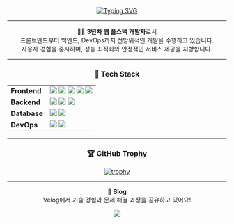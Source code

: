 <div align="center">

[![Typing SVG](https://readme-typing-svg.demolab.com?font=Fira+Code&pause=1000&color=A1A1A1&center=true&width=435&lines=%F0%9F%99%8C+Hello%2C+I'm+Bonghee%2C+FullStack+Developer)](https://git.io/typing-svg)

---

🧑‍💻 <strong>3년차 웹 풀스택 개발자</strong>로서  
프론트엔드부터 백엔드, DevOps까지 전방위적인 개발을 수행하고 있습니다.  
사용자 경험을 중시하며, 성능 최적화와 안정적인 서비스 제공을 지향합니다.

---

<h3>🚀 Tech Stack</h3>

<table align="center">
  <tr>
    <td><strong>Frontend</strong></td>
    <td>
      <img src="https://img.shields.io/badge/TypeScript-3178C6?style=flat&logo=typescript&logoColor=white"/>
      <img src="https://img.shields.io/badge/React-61DAFB?style=flat&logo=react&logoColor=black"/>
      <img src="https://img.shields.io/badge/Next.js-000000?style=flat&logo=next.js&logoColor=white"/>
      <img src="https://img.shields.io/badge/Vue.js-4FC08D?style=flat&logo=vue.js&logoColor=white"/>
      <img src="https://img.shields.io/badge/styled--components-DB7093?style=flat&logo=styled-components&logoColor=white"/>
    </td>
  </tr>
  <tr>
    <td><strong>Backend</strong></td>
    <td>
      <img src="https://img.shields.io/badge/FastAPI-009688?style=flat&logo=fastapi&logoColor=white"/>
      <img src="https://img.shields.io/badge/NestJS-E0234E?style=flat&logo=nestjs&logoColor=white"/>
      <img src="https://img.shields.io/badge/Node.js-339933?style=flat&logo=node.js&logoColor=white"/>
    </td>
  </tr>
  <tr>
    <td><strong>Database</strong></td>
    <td>
      <img src="https://img.shields.io/badge/PostgreSQL-4169E1?style=flat&logo=postgresql&logoColor=white"/>
      <img src="https://img.shields.io/badge/MongoDB-47A248?style=flat&logo=mongodb&logoColor=white"/>
    </td>
  </tr>
  <tr>
    <td><strong>DevOps</strong></td>
    <td>
      <img src="https://img.shields.io/badge/Docker-2496ED?style=flat&logo=docker&logoColor=white"/>
      <img src="https://img.shields.io/badge/AWS-232F3E?style=flat&logo=amazon-aws&logoColor=white"/>
    </td>
  </tr>
</table>

---

<h3>🏆 GitHub Trophy</h3>

[![trophy](https://github-profile-trophy.vercel.app/?username=hae8064&theme=onedark&column=7&no-frame=true&no-bg=true)](https://github.com/ryo-ma/github-profile-trophy)

---

📘 <strong>Blog</strong>  
Velog에서 기술 경험과 문제 해결 과정을 공유하고 있어요!

<a href="https://velog.io/@hae8064/posts" target="_blank">
  <img src="https://img.shields.io/badge/Velog-20C997?style=for-the-badge&logo=velog&logoColor=white"/>
</a>

</div>
